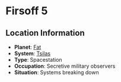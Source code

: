 # Firsoff 5

## Location Information
- **Planet**: [Fat](../planet--fat.md)
- **System**: [Tsilas](../../../system--tsilas.md)
- **Type**: Spacestation
- **Occupation**: Secretive military observers
- **Situation**: Systems breaking down